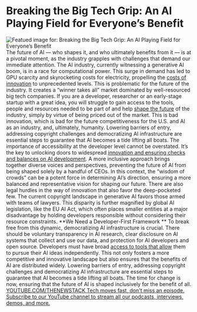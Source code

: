 # Breaking the Big Tech Grip: An AI Playing Field for Everyone’s Benefit
![Featued image for: Breaking the Big Tech Grip: An AI Playing Field for Everyone’s Benefit](https://cdn.thenewstack.io/media/2024/03/8a1eddc4-sports-8069911_1280-1024x800.jpg)
The future of AI — who shapes it, and who ultimately benefits from it — is at a pivotal moment, as the industry grapples with challenges that demand our immediate attention.
The AI industry, currently witnessing a generative AI boom, is in a race for computational power. This surge in demand has led to GPU scarcity and skyrocketing costs for electricity, propelling the
[costs of innovation](https://thenewstack.io/7-ways-to-reduce-cloud-data-costs-while-continuing-to-innovate/) to unprecedented levels. This is problematic for the future of the industry. It creates a “winner takes all” market dominated by well-resourced big tech companies.
If you are a developer, researcher or an early-stage startup with a great idea, you will struggle to gain access to the tools, people and resources needed to be part of and help
[shape the future](https://thenewstack.io/how-5g-and-public-clouds-will-shape-the-future-of-applications/) of the industry, simply by virtue of being priced out of the market. This is bad innovation, which is bad for the future competitiveness for the U.S. and AI as an industry, and, ultimately, humanity.
Lowering barriers of entry, addressing copyright challenges and democratizing AI infrastructure are essential steps to guarantee that AI becomes a tide lifting all boats.
The importance of accessibility at the developer level cannot be overstated. It’s the key to unlocking doors to widespread
[innovation and ensuring checks and balances on AI development](https://thenewstack.io/three-factors-limiting-developers-innovation/).
A more inclusive approach brings together diverse voices and perspectives, preventing the future of AI from being shaped solely by a handful of CEOs. In this context, the “wisdom of crowds” can be a potent force in determining AI’s direction, ensuring a more balanced and representative vision for shaping our future.
There are also legal hurdles in the way of innovation that also favor the deep-pocketed few. The current copyright landscape in generative AI favors those armed with teams of lawyers. This disparity is further magnified by global AI legislation, like the EU AI Act, which often places smaller entities at a major disadvantage by holding developers responsible without considering their resource constraints.
**We Need a Developer-First Framework **
To break free from this dynamic, democratizing AI infrastructure is crucial. There should be voluntary transparency in AI research, clear disclosure on AI systems that collect and use our data, and protection for AI developers and open source.
Developers must have broad
[access to tools that allow](https://thenewstack.io/10-things-to-consider-when-allowing-access-to-production/) them to pursue their AI ideas independently. This not only fosters a more competitive and innovative landscape but also ensures that the benefits of AI are distributed widely.
Lowering barriers of entry, addressing copyright challenges and democratizing AI infrastructure are essential steps to guarantee that AI becomes a tide lifting all boats. The time for change is now, ensuring that the future of AI is shaped inclusively for the benefit of all.
[
YOUTUBE.COM/THENEWSTACK
Tech moves fast, don't miss an episode. Subscribe to our YouTube
channel to stream all our podcasts, interviews, demos, and more.
](https://youtube.com/thenewstack?sub_confirmation=1)